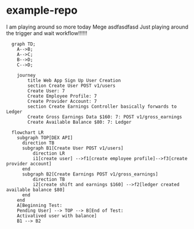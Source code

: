 # example-repo

I am playing around so  more today
Mege
asdfasdfasd
Just playing around the trigger and wait workflow!!!!!!
```mermaid
  graph TD;
    A-->B;
    A-->C;
    B-->D;
    C-->D;
```

```mermaid
    journey
        title Web App Sign Up User Creation
        section Create User POST v1/users
        Create User: 7
        Create Employee Profile: 7
        Create Provider Account: 7
        section Create Earnings Controller basically forwards to Ledger
        Create Gross Earnings Data $160: 7: POST v1/gross_earnings
        Create Available Balance $80: 7: Ledger
```

```mermaid
  flowchart LR
    subgraph TOP[DEX API]
      direction TB
      subgraph B1[Create User POST v1/users]
          direction LR
          i1[create user] -->f1[create employee profile]-->f3[create provider account]
      end
      subgraph B2[Create Earnings POST v1/gross_earnings]
          direction TB
          i2[create shift and earnings $160] -->f2[ledger created available balance $80]
      end
    end
    A[Beginning Test:
    Pending User] --> TOP --> B[End of Test:
    Activatived user with balance]
    B1 --> B2
```